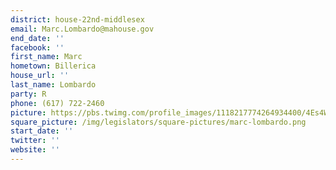 ```yaml
---
district: house-22nd-middlesex
email: Marc.Lombardo@mahouse.gov
end_date: ''
facebook: ''
first_name: Marc
hometown: Billerica
house_url: ''
last_name: Lombardo
party: R
phone: (617) 722-2460
picture: https://pbs.twimg.com/profile_images/1118217774264934400/4Es4Wp75_400x400.png
square_picture: /img/legislators/square-pictures/marc-lombardo.png
start_date: ''
twitter: ''
website: ''
---
```

